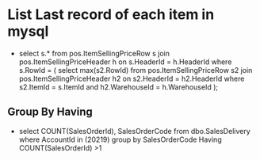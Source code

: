 
# List Last record of each item in mysql

- select s.* from pos.ItemSellingPriceRow s
join pos.ItemSellingPriceHeader h on s.HeaderId = h.HeaderId
where s.RowId = (
   select max(s2.RowId) 
   from pos.ItemSellingPriceRow s2 
   join pos.ItemSellingPriceHeader h2 on s2.HeaderId = h2.HeaderId
   where s2.ItemId = s.ItemId and h2.WarehouseId = h.WarehouseId 
);

## Group By Having

-  select COUNT(SalesOrderId), SalesOrderCode from dbo.SalesDelivery
 where AccountId  in (20219)
 group by SalesOrderCode
 Having COUNT(SalesOrderId) >1
